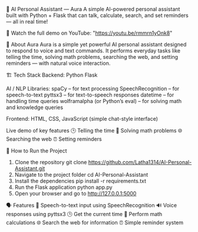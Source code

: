 🌟 AI Personal Assistant — Aura
A simple AI-powered personal assistant built with Python + Flask that can talk, calculate, search, and set reminders — all in real time!

🎥 Watch the full demo on YouTube:
"https://youtu.be/rmmrn1yOnk8"

🧠 About Aura
Aura is a simple yet powerful AI personal assistant designed to respond to voice and text commands.
It performs everyday tasks like telling the time, solving math problems, searching the web, and setting reminders — with natural voice interaction.

🏗 Tech Stack
Backend:
Python
Flask

AI / NLP Libraries:
spaCy – for text processing
SpeechRecognition – for speech-to-text
pyttsx3 – for text-to-speech responses
datetime – for handling time queries
wolframalpha (or Python’s eval) – for solving math and knowledge queries

Frontend:
HTML, CSS, JavaScript (simple chat-style interface)

Live demo of key features
🕒 Telling the time
🧮 Solving math problems
🌐 Searching the web
⏰ Setting reminders

🚀 How to Run the Project
1. Clone the repository
git clone https://github.com/Latha1314/AI-Personal-Assistant.git
2. Navigate to the project folder
cd AI-Personal-Assistant
3. Install the dependencies
pip install -r requirements.txt
4. Run the Flask application
python app.py
5. Open your browser and go to
http://127.0.0.1:5000

🗣 Features
🎤 Speech-to-text input using SpeechRecognition
🔊 Voice responses using pyttsx3
🕒 Get the current time
🧮 Perform math calculations
🌐 Search the web for information
⏰ Simple reminder system
